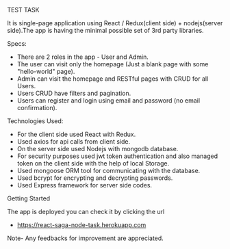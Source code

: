 TEST TASK 

It is single-page application using React / Redux(client side) + nodejs(server side).The app is having the minimal possible set of 3rd party libraries.

Specs:

- There are 2 roles in the app - User and Admin.
- The user can visit only the homepage (Just a blank page with some  "hello-world" page).
- Admin can visit the homepage and RESTful pages with CRUD for all Users.
- Users CRUD have filters and pagination.
- Users can register and login using email and password (no email confirmation).

Technologies Used:

- For the client side used React with Redux.
- Used axios for api calls from client side.
- On the server side used Nodejs with mongodb database.
- For security purposes used jwt token authentication and also managed token  on the client side with the help of local Storage.
- Used mongoose ORM tool for communicating with the database.
- Used bcrypt for encrypting and decrypting passwords.
- Used Express framework for server side codes.  

Getting Started

The app is deployed you can check it by clicking the url
- https://react-saga-node-task.herokuapp.com

Note- Any feedbacks for improvement are appreciated.